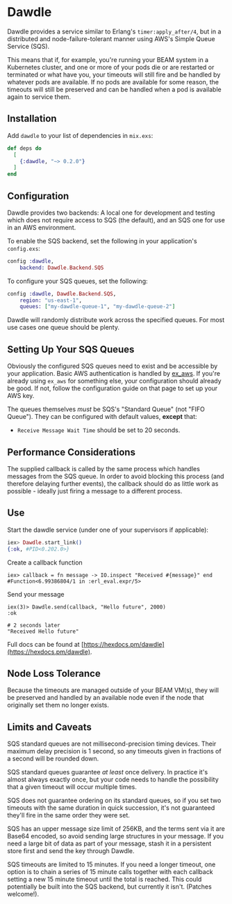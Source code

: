 # Dawdle

Dawdle provides a service similar to Erlang's `timer:apply_after/4`, but in a
distributed and node-failure-tolerant manner using AWS's Simple Queue Service
(SQS).

This means that if, for example, you're running your BEAM system in a
Kubernetes cluster, and one or more of your pods die or are restarted or
terminated or what have you, your timeouts will still fire and be handled
by whatever pods are available. If no pods are available for some reason,
the timeouts will still be preserved and can be handled when a pod is
available again to service them.

## Installation

Add `dawdle` to your list of dependencies in `mix.exs`:

```elixir
def deps do
  [
    {:dawdle, "~> 0.2.0"}
  ]
end
```

## Configuration

Dawdle provides two backends: A local one for development and testing which does
not require access to SQS (the default), and an SQS one for use in an AWS
environment.

To enable the SQS backend, set the following in your application's `config.exs`:

```elixir
config :dawdle,
    backend: Dawdle.Backend.SQS
```

To configure your SQS queues, set the following:

```elixir
config :dawdle, Dawdle.Backend.SQS,
    region: "us-east-1",
    queues: ["my-dawdle-queue-1", "my-dawdle-queue-2"]
```

Dawdle will randomly distribute work across the specified queues. For most
use cases one queue should be plenty.

## Setting Up Your SQS Queues

Obviously the configured SQS queues need to exist and be accessible by your
application. Basic AWS authentication is handled by
[ex_aws](https://github.com/ex-aws/ex_aws). If you're already using `ex_aws` for
something else, your configuration should already be good. If not, follow the
configuration guide on that page to set up your AWS key.

The queues themselves *must* be SQS's "Standard Queue" (not "FIFO Queue"). They
can be configured with default values, __except__ that:
* `Receive Message Wait Time` should be set to 20 seconds.

## Performance Considerations

The supplied callback is called by the same process which handles messages from
the SQS queue. In order to avoid blocking this process (and therefore delaying
further events), the callback should do as little work as possible - ideally
just firing a message to a different process.

## Use

Start the dawdle service (under one of your supervisors if applicable):

```elixir
iex> Dawdle.start_link()
{:ok, #PID<0.202.0>}
```

Create a callback function
```
iex> callback = fn message -> IO.inspect "Received #{message}" end
#Function<6.99386804/1 in :erl_eval.expr/5>
```

Send your message
```
iex(3)> Dawdle.send(callback, "Hello future", 2000)
:ok

# 2 seconds later
"Received Hello future"
```

Full docs can be found at
[https://hexdocs.pm/dawdle](https://hexdocs.pm/dawdle).

## Node Loss Tolerance

Because the timeouts are managed outside of your BEAM VM(s), they will be
preserved and handled by an available node even if the node that originally
set them no longer exists.

## Limits and Caveats

SQS standard queues are not millisecond-precision timing devices. Their
maximum delay precision is 1 second, so any timeouts given in fractions of a
second will be rounded down.

SQS standard queues guarantee *at least* once delivery. In practice it's almost
always exactly once, but your code needs to handle the possibility that a given
timeout will occur multiple times.

SQS does not guarantee ordering on its standard queues, so if you set two
timeouts with the same duration in quick succession, it's not guaranteed they'll
fire in the same order they were set.

SQS has an upper message size limit of 256KB, and the terms sent via it
are Base64 encoded, so avoid sending large structures in your message.
If you need a large bit of data as part of your message, stash it
in a persistent store first and send the key through Dawdle.

SQS timeouts are limited to 15 minutes. If you need a longer timeout, one option
is to chain a series of 15 minute calls together with each callback setting a
new 15 minute timeout until the total is reached. This could potentially be
built into the SQS backend, but currently it isn't. (Patches welcome!).
